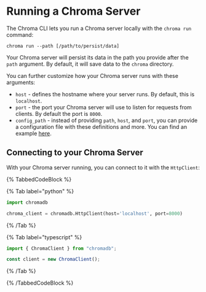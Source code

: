 # Running a Chroma Server

The Chroma CLI lets you run a Chroma server locally with the `chroma run` command:

```terminal
chroma run --path [/path/to/persist/data]
```

Your Chroma server will persist its data in the path you provide after the `path` argument. By default,
it will save data to the `chroma` directory.

You can further customize how your Chroma server runs with these arguments:
* `host` - defines the hostname where your server runs. By default, this is `localhost`.
* `port` - the port your Chroma server will use to listen for requests from clients. By default the port is `8000`.
* `config_path` - instead of providing `path`, `host`, and `port`, you can provide a configuration file with these definitions and more. You can find an example [here](https://github.com/chroma-core/chroma/blob/main/rust/frontend/sample_configs/single_node_full.yaml).

## Connecting to your Chroma Server

With your Chroma server running, you can connect to it with the `HttpClient`:

{% TabbedCodeBlock %}

{% Tab label="python" %}
```python
import chromadb

chroma_client = chromadb.HttpClient(host='localhost', port=8000)
```
{% /Tab %}

{% Tab label="typescript" %}
```typescript
import { ChromaClient } from "chromadb";

const client = new ChromaClient();
```
{% /Tab %}

{% /TabbedCodeBlock %}
